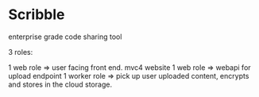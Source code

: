 Scribble
========

enterprise grade code sharing tool

3 roles: 

1 web role => user facing front end. mvc4 website
1 web role => webapi for upload endpoint
1 worker role => pick up user uploaded content, encrypts and stores in the cloud storage. 
